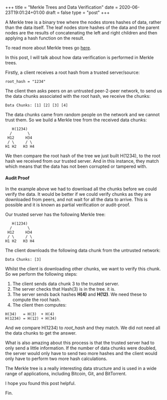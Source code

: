 +++
title = "Merkle Trees and Data Verification"
date = 2020-06-23T19:01:24+01:00
draft = false
type = "post"
+++

A Merkle tree is a binary tree where the nodes stores hashes of data, rather than the data itself. The leaf nodes store hashes of the data and the parent nodes are the results of concatenating the left and right children and then applying a hash function on the result.

To read more about Merkle trees go [here](https://en.wikipedia.org/wiki/Merkle_tree).

In this post, I will talk about how data verification is performed in Merkle trees.

Firstly, a client receives a root hash from a trusted server/source:
```
root_hash = "1234"
```
The client then asks peers on an untrusted peer-2-peer network, to send us the data chunks associated with the root hash, we receive the chunks:
```
Data Chunks: [1] [2] [3] [4]
```
The data chunks came from random people on the network and we cannot trust them. So we build a Merkle tree from the received data chunks:
```
   H(1234)
  /       \
 H12     H34
 / \     / \
H1 H2   H3 H4
```
We then compare the root hash of the tree we just built H(1234), to the root hash we received from our trusted server. And in this instance, they match which means that the data has not been corrupted or tampered with. 

#### Audit Proof

In the example above we had to download all the chunks before we could verify the data. It would be better if we could verify chunks as they are downloaded from peers, and not wait for all the data to arrive. This is possible and it is known as partial verification or audit-proof. 

Our trusted server has the following Merkle tree:
```
   H(1234)
  /       \
 H12     H34
 / \     / \
H1 H2   H3 H4
```
The client downloads the following data chunk from the untrusted network:
```
Data Chunks: [3]
```
Whilst the client is downloading other chunks, we want to verify this chunk. So we perform the following steps:

1. The client sends data chunk 3 to the trusted server.
2. The server checks that Hash(3) is in the tree. it is.
3. The server sends back hashes **H(4)** and **H(12)**. We need these to compute the root hash.
4. The client then computes:

```
H(34)   = H(3)  + H(4)
H(1234) = H(12) + H(34)
```

And we compare H(1234) to *root_hash* and they  match. We did not need all the data chunks to get the answer. 

What is also amazing about this process is that the trusted server had to only send a little information. If the number of data chunks were doubled, the server would only have to send two more hashes and the client would only have to perform two more hash calculations. 

The Merkle tree is a really interesting data structure and is used in a wide range of applications, including Bitcoin, Git, and BitTorrent.

I hope you found this post helpful. 

Fin.

